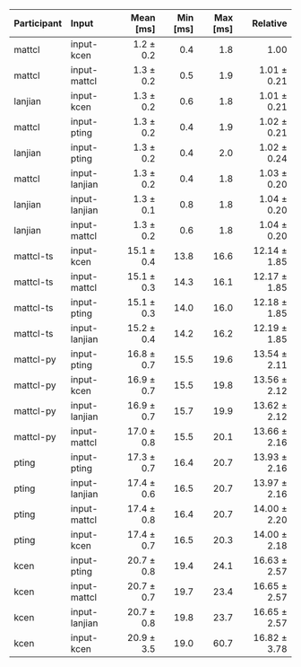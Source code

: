 | Participant | Input | Mean [ms] | Min [ms] | Max [ms] | Relative |
|:---|:---|---:|---:|---:|---:|
| mattcl | input-kcen | 1.2 ± 0.2 | 0.4 | 1.8 | 1.00 |
| mattcl | input-mattcl | 1.3 ± 0.2 | 0.5 | 1.9 | 1.01 ± 0.21 |
| lanjian | input-kcen | 1.3 ± 0.2 | 0.6 | 1.8 | 1.01 ± 0.21 |
| mattcl | input-pting | 1.3 ± 0.2 | 0.4 | 1.9 | 1.02 ± 0.21 |
| lanjian | input-pting | 1.3 ± 0.2 | 0.4 | 2.0 | 1.02 ± 0.24 |
| mattcl | input-lanjian | 1.3 ± 0.2 | 0.4 | 1.8 | 1.03 ± 0.20 |
| lanjian | input-lanjian | 1.3 ± 0.1 | 0.8 | 1.8 | 1.04 ± 0.20 |
| lanjian | input-mattcl | 1.3 ± 0.2 | 0.6 | 1.8 | 1.04 ± 0.20 |
| mattcl-ts | input-kcen | 15.1 ± 0.4 | 13.8 | 16.6 | 12.14 ± 1.85 |
| mattcl-ts | input-mattcl | 15.1 ± 0.3 | 14.3 | 16.1 | 12.17 ± 1.85 |
| mattcl-ts | input-pting | 15.1 ± 0.3 | 14.0 | 16.0 | 12.18 ± 1.85 |
| mattcl-ts | input-lanjian | 15.2 ± 0.4 | 14.2 | 16.2 | 12.19 ± 1.85 |
| mattcl-py | input-pting | 16.8 ± 0.7 | 15.5 | 19.6 | 13.54 ± 2.11 |
| mattcl-py | input-kcen | 16.9 ± 0.7 | 15.5 | 19.8 | 13.56 ± 2.12 |
| mattcl-py | input-lanjian | 16.9 ± 0.7 | 15.7 | 19.9 | 13.62 ± 2.12 |
| mattcl-py | input-mattcl | 17.0 ± 0.8 | 15.5 | 20.1 | 13.66 ± 2.16 |
| pting | input-pting | 17.3 ± 0.7 | 16.4 | 20.7 | 13.93 ± 2.16 |
| pting | input-lanjian | 17.4 ± 0.6 | 16.5 | 20.7 | 13.97 ± 2.16 |
| pting | input-mattcl | 17.4 ± 0.8 | 16.4 | 20.7 | 14.00 ± 2.20 |
| pting | input-kcen | 17.4 ± 0.7 | 16.5 | 20.3 | 14.00 ± 2.18 |
| kcen | input-pting | 20.7 ± 0.8 | 19.4 | 24.1 | 16.63 ± 2.57 |
| kcen | input-mattcl | 20.7 ± 0.7 | 19.7 | 23.4 | 16.65 ± 2.57 |
| kcen | input-lanjian | 20.7 ± 0.8 | 19.8 | 23.7 | 16.65 ± 2.57 |
| kcen | input-kcen | 20.9 ± 3.5 | 19.0 | 60.7 | 16.82 ± 3.78 |
